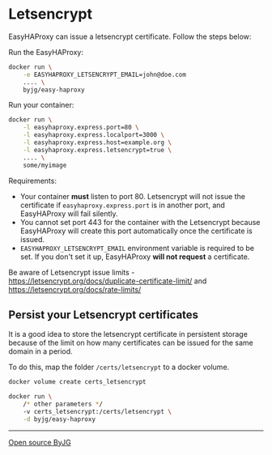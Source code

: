 # Letsencrypt

EasyHAProxy can issue a letsencrypt certificate. Follow the steps below:

Run the EasyHAProxy:

```bash
docker run \
    -e EASYHAPROXY_LETSENCRYPT_EMAIL=john@doe.com
    .... \
    byjg/easy-haproxy
```

Run your container:

```bash
docker run \
    -l easyhaproxy.express.port=80 \
    -l easyhaproxy.express.localport=3000 \
    -l easyhaproxy.express.host=example.org \
    -l easyhaproxy.express.letsencrypt=true \
    .... \
    some/myimage
```

Requirements:

- Your container **must** listen to port 80. Letsencrypt will not issue the certificate if `easyhaproxy.express.port` is in another port, and EasyHAProxy will fail silently.
- You cannot set port 443 for the container with the Letsencrypt because EasyHAProxy will create this port automatically once the certificate is issued.
- `EASYHAPROXY_LETSENCRYPT_EMAIL` environment variable is required to be set. If you don't set it up, EasyHAProxy **will not request** a certificate.

Be aware of Letsencrypt issue limits - https://letsencrypt.org/docs/duplicate-certificate-limit/ and https://letsencrypt.org/docs/rate-limits/

## Persist your Letsencrypt certificates

It is a good idea to store the letsencrypt certificate in persistent storage because of the limit on how many certificates can be issued for the same domain in a period.

To do this, map the folder `/certs/letsencrypt` to a docker volume.

```bash
docker volume create certs_letsencrypt

docker run \
    /* other parameters */
    -v certs_letsencrypt:/certs/letsencrypt \
    -d byjg/easy-haproxy
```

----
[Open source ByJG](http://opensource.byjg.com)
